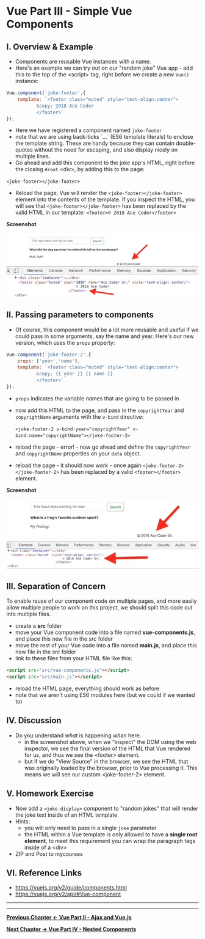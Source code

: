 # Vue Part III - Simple Vue Components

## I. Overview & Example

- Components are reusable Vue instances with a name.
- Here's an example we can try out on our "random joke" Vue app - add this to the top of the &lt;script> tag, right before we create a new `Vue()` instance:

```js
Vue.component('joke-footer',{
	template: `<footer class="muted" style="text-align:center">
		   &copy; 2018 Ace Coder
		   </footer>`
});
```

- Here we have registered a component named `joke-footer`
- note that we are using back-ticks \`...\` (ES6 template literals) to enclose the template string. These are handy because they can contain double-quotes without the need for escaping, and also display nicely on multiple lines.
- Go ahead and add this component to the joke app's HTML, right before the closing `#root` &lt;div>, by adding this to the page:

`<joke-footer></joke-footer>`

- Reload the page, Vue will render the `<joke-footer></joke-footer>` element into the contents of the template. If you inspect the HTML, you will see that `<joke-footer></joke-footer>` has been replaced by the valid HTML in our template: `<footer>© 2018 Ace Coder</footer>` 

**Screenshot**

![screenshot](./_images/vue-components-1.jpg)

## II. Passing parameters to components
- Of course, this component would be a lot more reusable and useful if we could pass in some arguments, say the name and year. Here's our new version, which uses the `props` property:

```js
Vue.component('joke-footer-2',{
	props: ['year','name'],
	template: `<footer class="muted" style="text-align:center">
		   &copy; {{ year }} {{ name }}
		   </footer>`
});
```

- `props` indicates the variable names that are going to be passed in
- now add this HTML to the page, and pass in the `copyrightYear` and `copyrightName` arguments with the `v-bind` directive:

  `<joke-footer-2 v-bind:year="copyrightYear" v-bind:name="copyrightName"></joke-footer-2>`

- reload the page - error! - now go ahead and define the `copyrightYear` and `copyrightName` properties on your `data` object.
- reload the page - it should now work - once again `<joke-footer-2></joke-footer-2>` has been replaced by a valid `<footer></footer>` element.

**Screenshot**

![screenshot](./_images/vue-components-2.jpg)

## III. Separation of Concern

To enable reuse of our component code on multiple pages, and more easily allow multiple people to work on this project, we should split this code out into multiple files.

- create a **src** folder
- move your Vue component code into a file named **vue-components.js**, and place this new file in the *src* folder
- move the rest of your Vue code into a file named **main.js**, and place this new file in the *src* folder
- link to these files from your HTML file like this:

```html
<script src="src/vue-components.js"></script>
<script src="src/main.js"></script>
```
- reload the HTML page, everything should work as before
- note that we aren't using ES6 modules here (but we could if we wanted to)


## IV. Discussion
- Do you understand *what* is happening *when* here:
  - in the screenshot above, when we "inspect" the DOM using the web inspector, we see the final version of the HTML that Vue rendered for us, and thus we see the &lt;footer> element.
  - but if we do "View Source" in the browser, we see the HTML that was originally loaded by the browser, prior to Vue processing it. This means we will see our custom &lt;joke-footer-2> element.

## V. Homework Exercise
- Now add a `<joke-display>` component to "random jokes" that will render the joke text inside of an HTML template
- Hints:
  - you will only need to pass in a single `joke` parameter 
  - the HTML within a Vue template is only allowed to have a **single root element**, to meet this requirement you can wrap the paragraph tags inside of a &lt;div>
- ZIP and Post to mycourses



## VI. Reference Links
- https://vuejs.org/v2/guide/components.html
- https://vuejs.org/v2/api/#Vue-component


<hr><hr>

**[Previous Chapter <- Vue Part II - Ajax and Vue.js](vue-2.md)**

**[Next Chapter -> Vue Part IV - Nested Components](vue-4.md)**
